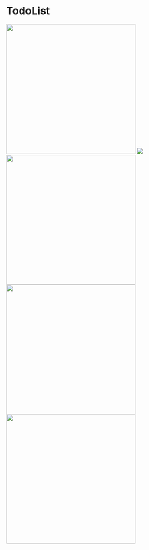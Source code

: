 # TodoList
<img src="https://user-images.githubusercontent.com/31187709/39095278-77e4f702-465b-11e8-9119-4633d9e89c65.jpeg" width="350"/>

<img src="https://user-images.githubusercontent.com/31187709/39095295-d7eec86c-465b-11e8-940f-10e9226f81de.jpeg" wwidth="350"/>
<img src="https://user-images.githubusercontent.com/31187709/39095297-e5f6f4b6-465b-11e8-86bc-fb59b79d47c6.jpeg" width="350"/>
<img src="https://user-images.githubusercontent.com/31187709/39095303-f60ecd10-465b-11e8-81f3-5a9250b043b3.jpeg" width="350"/>
<img src="https://user-images.githubusercontent.com/31187709/39095307-ffbd7c08-465b-11e8-870e-3dfe5bc67c39.jpeg" width="350" />
